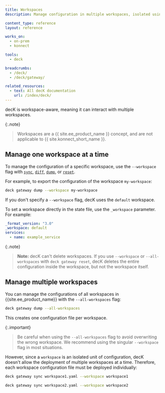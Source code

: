 ```yaml
---
title: Workspaces
description: Manage configuration in multiple workspaces, isolated using RBAC

content_type: reference
layout: reference

works_on:
  - on-prem
  - konnect

tools:
  - deck

breadcrumbs:
  - /deck/
  - /deck/gateway/

related_resources:
  - text: All decK documentation
    url: /index/deck/
---
```


decK is workspace-aware, meaning it can interact with multiple workspaces.

{:.note}

> Workspaces are a {{ site.ee_product_name }} concept, and are not applicable to {{ site.konnect_short_name }}.

## Manage one workspace at a time

To manage the configuration of a specific workspace, use the `--workspace` flag with [`sync`](/deck/gateway/sync/), [`diff`](/deck/gateway/diff/), [`dump`](/deck/gateway/dump/), or [`reset`](/deck/gateway/reset/).

For example, to export the configuration of the workspace `my-workspace`:

```sh
deck gateway dump --workspace my-workspace
```

If you don't specify a `--workspace` flag, decK uses the `default` workspace.

To set a workspace directly in the state file, use the `_workspace` parameter. For example:

```yaml
_format_version: "3.0"
_workspace: default
services:
  - name: example_service
```

{:.note}

> **Note:** decK can't delete workspaces. If you use `--workspace` or
> `--all-workspaces` with `deck gateway reset`, decK deletes the entire configuration inside the workspace, but not the workspace itself.

## Manage multiple workspaces

You can manage the configurations of all workspaces in {{site.ee_product_name}} with the `--all-workspaces` flag:

```sh
deck gateway dump --all-workspaces
```

This creates one configuration file per workspace.

{:.important}

> Be careful when using the `--all-workspaces` flag to avoid overwriting the wrong workspace. We recommend using the singular `--workspace` flag in most situations.

However, since a `workspace` is an isolated unit of configuration, decK doesn't allow the deployment of multiple workspaces at a time. Therefore, each workspace configuration file must be deployed individually:

```sh
deck gateway sync workspace1.yaml --workspace workspace1
```

```sh
deck gateway sync workspace2.yaml --workspace workspace2
```
